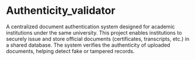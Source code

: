 # Authenticity_validator
A centralized document authentication system designed for academic institutions under the same university.  This project enables institutions to securely issue and store official documents (certificates, transcripts, etc.) in a shared database. The system verifies the authenticity of uploaded documents, helping detect fake or tampered records.
